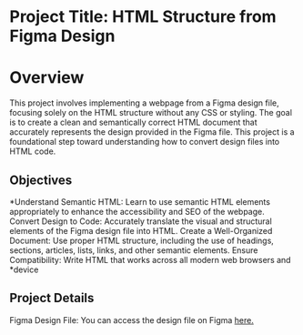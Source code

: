 # **Project Title: HTML Structure from Figma Design**
# Overview
This project involves implementing a webpage from a Figma design file, focusing solely on the HTML structure without any CSS or styling. The goal is to create a clean and semantically correct HTML document that accurately represents the design provided in the Figma file. This project is a foundational step toward understanding how to convert design files into HTML code.

## Objectives
*Understand Semantic HTML: Learn to use semantic HTML elements appropriately to enhance the accessibility and SEO of the webpage.
Convert Design to Code: Accurately translate the visual and structural elements of the Figma design file into HTML.
Create a Well-Organized Document: Use proper HTML structure, including the use of headings, sections, articles, lists, links, and other semantic elements.
Ensure Compatibility: Write HTML that works across all modern web browsers and *device

## Project Details
Figma Design File: You can access the design file on Figma [here.](https://www.figma.com/design/dyYL6Ku4WG7vsdpwvlcJZC/Homepage?node-id=3558-0&node-type=frame&t=XUD9C5YDIP2hZB3l-0)